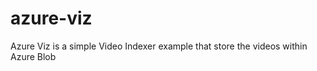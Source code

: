# azure-viz

Azure Viz is a simple Video Indexer example that store the videos within Azure Blob

 <requestLimits maxAllowedContentLength="4294967295"/>

   <security>
      <requestFiltering>
        <hiddenSegments>
          <remove segment="bin"/>
        </hiddenSegments>
        <requestLimits maxAllowedContentLength="4294967295"/>
      </requestFiltering>
    </security>

